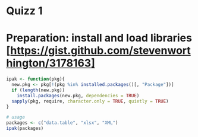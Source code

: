 Quizz 1
===========

# Preparation: install and load libraries [https://gist.github.com/stevenworthington/3178163]


```r
ipak <- function(pkg){
  new.pkg <- pkg[!(pkg %in% installed.packages()[, "Package"])]
  if (length(new.pkg))
    install.packages(new.pkg, dependencies = TRUE)
  sapply(pkg, require, character.only = TRUE, quietly = TRUE)
}

# usage
packages <- c("data.table", "xlsx", "XML")
ipak(packages) 
```